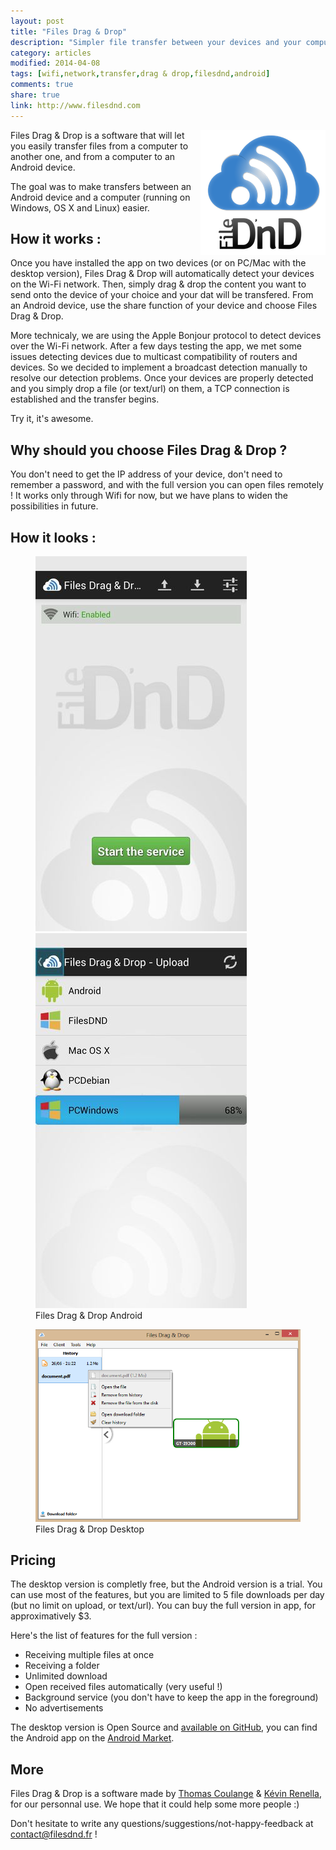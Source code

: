 ```yaml
---
layout: post
title: "Files Drag & Drop"
description: "Simpler file transfer between your devices and your computer"
category: articles
modified: 2014-04-08
tags: [wifi,network,transfer,drag & drop,filesdnd,android]
comments: true
share: true
link: http://www.filesdnd.com
---
```


<img style="float: right;" src="/images/filesdnd/logo-blue-filesdnd.png" />
Files Drag & Drop is a software that will let you easily transfer files from a computer to another one, and from a computer to an Android device.

The goal was to make transfers between an Android device and a computer (running on Windows, OS X and Linux) easier. 

## How it works : 
Once you have installed the app on two devices (or on PC/Mac with the desktop version), Files Drag & Drop will automatically detect your devices on the Wi-Fi network. Then, simply drag & drop the content you want to send onto the device of your choice and your dat will be transfered.
From an Android device, use the share function of your device and choose Files Drag & Drop.

More technicaly, we are using the Apple Bonjour protocol to detect devices over the Wi-Fi network. After a few days testing the app, we met some issues detecting devices due to multicast compatibility of routers and devices. So we decided to implement a broadcast detection manually to resolve our detection problems. Once your devices are properly detected and you simply drop a file (or text/url) on them, a TCP connection is established and the transfer begins.

Try it, it's awesome. 

## Why should you choose Files Drag & Drop ?
You don't need to get the IP address of your device, don't need to remember a password, and with the full version you can open files remotely !
It works only through Wifi for now, but we have plans to widen the possibilities in future.

## How it looks :
<figure class="half">
	<a href="/images/filesdnd/screen-android-home.jpg"><img src="/images/filesdnd/screen-android-home.jpg" /></a>
	<a href="/images/filesdnd/screen-android-send.jpg"><img src="/images/filesdnd/screen-android-send.jpg" /></a>
	<figcaption>Files Drag & Drop Android</figcaption>
</figure>

<figure>
	<a href="/images/filesdnd/screen-desktop.png"><img src="/images/filesdnd/screen-desktop.png" /></a>
	<figcaption>Files Drag & Drop Desktop</figcaption>
</figure>

## Pricing
The desktop version is completly free, but the Android version is a trial. You can use most of the features, but you are limited to 5 file downloads per day (but no limit on upload, or text/url).
You can buy the full version in app, for approximatively $3.

Here's the list of features for the full version :

* Receiving multiple files at once
* Receiving a folder
* Unlimited download
* Open received files automatically (very useful !)
* Background service (you don't have to keep the app in the foreground) 
* No advertisements

The desktop version is Open Source and [available on GitHub](https://github.com/filesdnd), you can find the Android app on the [Android Market](https://play.google.com/store/apps/details?id=com.filesdnd).

## More
Files Drag & Drop is a software made by [Thomas Coulange](https://github.com/NitroG42) & [Kévin Renella](https://github.com/Drusy), for our personnal use. We hope that it could help some more people :)

Don't hesitate to write any questions/suggestions/not-happy-feedback at contact@filesdnd.fr !